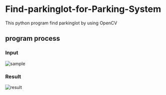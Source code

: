 # Find-parkinglot-for-Parking-System

This python program find parkinglot by using OpenCV

## program process


### Input  
![sample](https://user-images.githubusercontent.com/41464934/69431807-cf671800-0d7b-11ea-8b02-3f12b493d026.jpg)

### Result  
![result](https://user-images.githubusercontent.com/41464934/69431918-01787a00-0d7c-11ea-869d-e303ce59aaf7.png)
